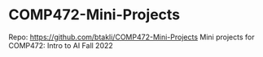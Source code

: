 # COMP472-Mini-Projects
Repo: https://github.com/btakli/COMP472-Mini-Projects
Mini projects for COMP472: Intro to AI Fall 2022
